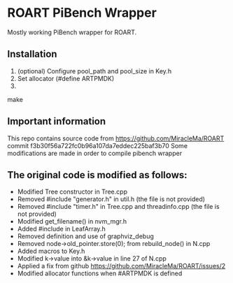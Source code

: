 # ROART PiBench Wrapper

Mostly working PiBench wrapper for ROART.

## Installation
1. (optional) Configure pool_path and pool_size in Key.h
2. Set allocator (#define ARTPMDK)
3. 
make


## Important information
This repo contains source code from https://github.com/MiracleMa/ROART 
commit f3b30f56a722fc0b96a107da7eddec225baf3b70
Some modifications are made in order to compile pibench wrapper

## The original code is modified as follows:
* Modified Tree constructor in Tree.cpp
* Removed #include "generator.h" in util.h (the file is not provided)
* Removed #include "timer.h" in Tree.cpp and threadinfo.cpp (the file is not provided)
* Modified get_filename() in nvm_mgr.h
* Added #include <map> in LeafArray.h
* Removed definition and use of graphviz_debug 
* Removed node->old_pointer.store(0); from rebuild_node() in N.cpp
* Added macros to Key.h
* Modified k->value into &k->value in line 27 of N.cpp
* Applied a fix from github https://github.com/MiracleMa/ROART/issues/2
* Modified allocator functions when #ARTPMDK is defined

